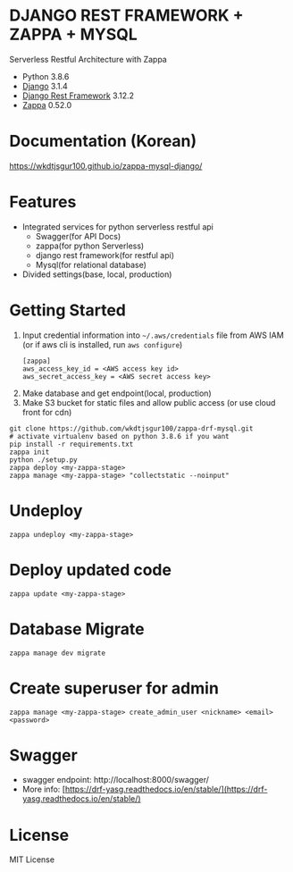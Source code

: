 # DJANGO REST FRAMEWORK + ZAPPA + MYSQL

Serverless Restful Architecture with Zappa

- Python 3.8.6
- [Django](https://docs.djangoproject.com/) 3.1.4
- [Django Rest Framework](https://www.django-rest-framework.org/) 3.12.2
- [Zappa](https://github.com/Miserlou/Zappa) 0.52.0

# Documentation (Korean)

https://wkdtjsgur100.github.io/zappa-mysql-django/

# Features

- Integrated services for python serverless restful api 
  - Swagger(for API Docs)
  - zappa(for python Serverless)
  - django rest framework(for restful api)
  - Mysql(for relational database)
- Divided settings(base, local, production)

# Getting Started

1. Input credential information into `~/.aws/credentials` file from AWS IAM
   (or if aws cli is installed, run `aws configure`)
    ```text
    [zappa]
    aws_access_key_id = <AWS access key id>
    aws_secret_access_key = <AWS secret access key>
    ```
2. Make database and get endpoint(local, production)
3. Make S3 bucket for static files and allow public access (or use cloud front for cdn)

```shell script
git clone https://github.com/wkdtjsgur100/zappa-drf-mysql.git
# activate virtualenv based on python 3.8.6 if you want
pip install -r requirements.txt
zappa init
python ./setup.py
zappa deploy <my-zappa-stage>
zappa manage <my-zappa-stage> "collectstatic --noinput"
```

# Undeploy

```shell script
zappa undeploy <my-zappa-stage>
```

# Deploy updated code

```shell script
zappa update <my-zappa-stage>
```

# Database Migrate

```shell script
zappa manage dev migrate
```

# Create superuser for admin

```shell script
zappa manage <my-zappa-stage> create_admin_user <nickname> <email> <password>
```

# Swagger

- swagger endpoint: http://localhost:8000/swagger/
- More info: [https://drf-yasg.readthedocs.io/en/stable/](https://drf-yasg.readthedocs.io/en/stable/)

# License

MIT License